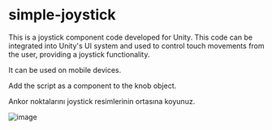 # simple-joystick

This is a joystick component code developed for Unity. 
This code can be integrated into Unity's UI system and used to control touch movements from the user, providing a joystick functionality.

It can be used on mobile devices.

Add the script as a component to the knob object.

Ankor noktalarını joystick resimlerinin ortasına koyunuz.

![image](https://github.com/semiromest/simple-joystick/assets/81243425/16026a0a-3263-45a7-82a8-ce0ea9a71762)
